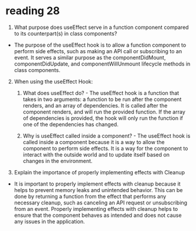 # reading 28

1. What purpose does useEffect serve in a function component compared to its counterpart(s) in class components?

- The purpose of the useEffect hook is to allow a function component to perform side effects, such as making an API call or subscribing to an event. It serves a similar purpose as the componentDidMount, componentDidUpdate, and componentWillUnmount lifecycle methods in class components.

2. When using the useEffect Hook:

    1. What does useEffect do? - The useEffect hook is a function that takes in two arguments: a function to be run after the component renders, and an array of dependencies. It is called after the component renders, and will run the provided function. If the array of dependencies is provided, the hook will only run the function if one of the dependencies has changed.

    2. Why is useEffect called inside a component? - The useEffect hook is called inside a component because it is a way to allow the component to perform side effects. It is a way for the component to interact with the outside world and to update itself based on changes in the environment.

3. Explain the importance of properly implementing effects with Cleanup

- It is important to properly implement effects with cleanup because it helps to prevent memory leaks and unintended behavior. This can be done by returning a function from the effect that performs any necessary cleanup, such as canceling an API request or unsubscribing from an event. Properly implementing effects with cleanup helps to ensure that the component behaves as intended and does not cause any issues in the application.
